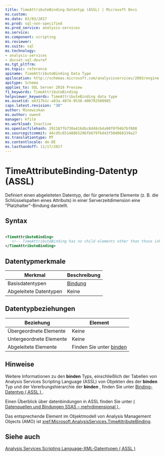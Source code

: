 ```yaml
---
title: TimeAttributeBinding-Datentyp (ASSL) | Microsoft Docs
ms.custom: 
ms.date: 03/03/2017
ms.prod: sql-non-specified
ms.prod_service: analysis-services
ms.service: 
ms.component: scripting
ms.reviewer: 
ms.suite: sql
ms.technology:
- analysis-services
- docset-sql-devref
ms.tgt_pltfrm: 
ms.topic: reference
apiname: TimeAttributeBinding Data Type
apilocation: http://schemas.microsoft.com/analysisservices/2003/engine
apitype: Schema
applies_to: SQL Server 2016 Preview
f1_keywords: TimeAttributeBinding
helpviewer_keywords: TimeAttributeBinding data type
ms.assetid: e8317b1c-a83a-4074-9538-400792500985
caps.latest.revision: "38"
author: Minewiskan
ms.author: owend
manager: kfile
ms.workload: Inactive
ms.openlocfilehash: 291187fb730a416dbc8d48cb4a90f0f94b7bf808
ms.sourcegitcommit: 44cd5c651488b5296fb679f6d43f50d068339a27
ms.translationtype: MT
ms.contentlocale: de-DE
ms.lasthandoff: 11/17/2017
---
```

# <a name="timeattributebinding-data-type-assl"></a>TimeAttributeBinding-Datentyp (ASSL)
  Definiert einen abgeleiteten Datentyp, der für generierte Elemente (z. B. die Schlüsselspalten eines Attributs) in einer Serverzeitdimension eine "Platzhalter"-Bindung darstellt.  
  
## <a name="syntax"></a>Syntax  
  
```xml  
  
<TimeAttributeBinding>  
   <!-- TimeAttributeBinding has no child elements other than those inherited from Binding -->  
</TimeAttributeBinding>  
```  
  
## <a name="data-type-characteristics"></a>Datentypmerkmale  
  
|Merkmal|Beschreibung|  
|--------------------|-----------------|  
|Basisdatentypen|[Bindung](../../../analysis-services/scripting/data-type/binding-data-type-assl.md)|  
|Abgeleitete Datentypen|Keine|  
  
## <a name="data-type-relationships"></a>Datentypbeziehungen  
  
|Beziehung|Element|  
|------------------|-------------|  
|Übergeordnete Elemente|Keine|  
|Untergeordnete Elemente|Keine|  
|Abgeleitete Elemente|Finden Sie unter [binden](../../../analysis-services/scripting/data-type/binding-data-type-assl.md)|  
  
## <a name="remarks"></a>Hinweise  
 Weitere Informationen zu den **binden** Typs, einschließlich der Tabellen von Analysis Services Scripting Language (ASSL) von Objekten des der **binden** Typ und der Vererbungshierarchie der **binden**  , finden Sie unter [Binding-Datentyp &#40; ASSL &#41; ](../../../analysis-services/scripting/data-type/binding-data-type-assl.md).  
  
 Einen Überblick über datenbindungen in ASSL finden Sie unter [&#40; Datenquellen und Bindungen SSAS – mehrdimensional &#41; ](../../../analysis-services/multidimensional-models/data-sources-and-bindings-ssas-multidimensional.md).  
  
 Das entsprechende Element im Objektmodell von Analysis Management Objects (AMO) ist <xref:Microsoft.AnalysisServices.TimeAttributeBinding>.  
  
## <a name="see-also"></a>Siehe auch  
 [Analysis Services Scripting Language-XML-Datentypen &#40; ASSL &#41;](../../../analysis-services/scripting/data-type/analysis-services-scripting-language-xml-data-types-assl.md)  
  
  
